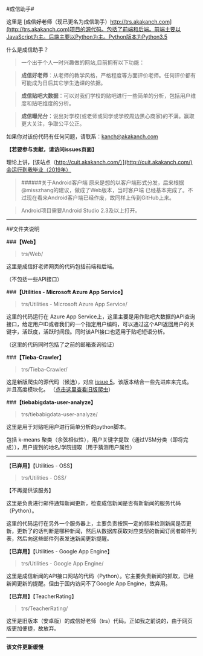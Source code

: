 #成信助手#

这里是 [~~成信好老师~~（现已更名为成信助手）http://trs.akakanch.com](http://trs.akakanch.com)项目的源代码。包括了前端和后端。前端主要以JavaScript为主。后端主要以Python为主。Python版本为Python3.5

什么是成信助手？

> 一个出于个人一时兴趣做的网站,目前拥有以下功能：

> __成信好老师__：从老师的教学风格，严格程度等方面评价老师。任何评价都有可能成为日后其它学生选课的依据。

>__成信贴吧大数据__：可以对我们学校的贴吧进行一些简单的分析，包括用户维度和贴吧维度的分析。

>__成信曝光台__：说出对学校(或老师或同学或学校周边黑心商家)的不满。赢取更大关注，争取公平公正。



如果你对该份代码有任何问题，请联系：[kanch@akakanch.com](kanch@akakanch.com)

**【若要参与贡献，请访问issues页面】**

理论上讲，[该站点（http://cuit.akakanch.com/）](http://cuit.akakanch.com/)会运行到我毕业（2019年）

>######关于Android客户端
原来是想的以客户端形式分发，后来根据@misszhang的建议，做成了Web版本，当时客户端 已经基本完成了。不过现在看来Android客户端已经作废，故同样上传到GitHub上来。

>Android项目需要Android Studio 2.3及以上打开。

---
##文件夹说明

###**【Web】**
>trs/Web/

这里是成信好老师网页的代码包括前端和后端。

（不包括一些API接口）


###**【Utilities - Microsoft Azure App Service】**
 >trs/Utilities - Microsoft Azure App Service/

这里的代码运行在 Azure App Service上，这里主要是用作贴吧大数据的API查询接口，给定用户ID或者我们的一个指定用户编码，可以通过这个API返回用户的关键字，活跃度，活跃时间段。同时该API接口也适用于贴吧短语分析。

（这里的代码同时包括了之前的邮箱查询验证）

###**【Tieba-Crawler】**
>trs/Tieba-Crawler/

这是新版爬虫的源代码（候选），对应 [issue 5](https://github.com/ankanch/cuit-trs/issues/5)。该版本结合一些先进库来完成。并且高度模块化。
（[点击这里查看旧版爬虫](https://github.com/ankanch/tieba-zhuaqu)）


###**【tiebabigdata-user-analyze】**
>trs/tiebabigdata-user-analyze/

这里是用于对贴吧用户进行简单分析的python脚本。

包括 k-means 聚类（余弦相似性），用户关键字提取（通过VSM分类（即将完成）），用户提到的地名/学院提取（用于猜测用户属性）

---

【**已弃用】**【Utilities - OSS】
 >trs/Utilities - OSS/

【不再提供该服务】

这里是负责进行邮件通知新闻更新，检查成信新闻是否有新新闻的服务代码（Python）。

这里的代码运行在另外一个服务器上，主要负责按照一定的频率检测新闻是否更新，更新了的话判断是哪种新闻，然后从数据库获取对应类型的新闻订阅者邮件列表，然后向这些邮件列表发送新闻更新提醒。

【**已弃用】**【Utilities - Google App Engine】
 >trs/Utilities - Google App Engine/

这里是成信新闻的API接口网站的代码（Python）。它主要负责新闻的抓取，已经新闻更新的提醒。但由于国内访问不了Google App Engine，故弃用。

【**已弃用】**【TeacherRating】
>trs/TeacherRating/

这里是旧版本（安卓版）的成信好老师（trs）代码。正如我之前说的，由于网页版更加便捷，故放弃。







---

__该文件更新缓慢__

